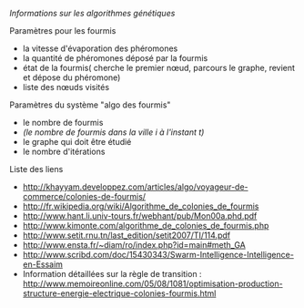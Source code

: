 _Informations sur les algorithmes génétiques_




Paramètres pour les fourmis
  * la vitesse d'évaporation des phéromones
  * la quantité de phéromones déposé par la fourmis
  * état de la fourmis( cherche le premier nœud, parcours le graphe, revient et dépose du phéromone)
  * liste des nœuds visités



Paramètres du système "algo des fourmis"
  * le nombre de fourmis
  * _(le nombre de fourmis dans la ville i à l'instant t)_
  * le graphe qui doit être étudié
  * le nombre d'itérations



Liste des liens
  * http://khayyam.developpez.com/articles/algo/voyageur-de-commerce/colonies-de-fourmis/
  * http://fr.wikipedia.org/wiki/Algorithme_de_colonies_de_fourmis
  * http://www.hant.li.univ-tours.fr/webhant/pub/Mon00a.phd.pdf
  * http://www.kimonte.com/algorithme_de_colonies_de_fourmis.php
  * http://www.setit.rnu.tn/last_edition/setit2007/TI/114.pdf
  * http://www.ensta.fr/~diam/ro/index.php?id=main#meth_GA
  * http://www.scribd.com/doc/15430343/Swarm-Intelligence-Intelligence-en-Essaim
  * Information détaillées sur la règle de transition :
http://www.memoireonline.com/05/08/1081/optimisation-production-structure-energie-electrique-colonies-fourmis.html
